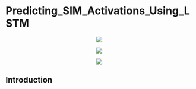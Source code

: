 # Predicting_SIM_Activations_Using_LSTM





<p align="center"><img src="https://raw.githubusercontent.com/IbrahimMuzaferija/Predicting_SIM_Activations_Using_LSTM/master/raw-dataset-histogram.jpg"></p>

<p align="center"><img src="https://raw.githubusercontent.com/IbrahimMuzaferija/Predicting_SIM_Activations_Using_LSTM/master/subscriber-activations-model-result-graph.jpg"></p>

<p align="center"><img src="https://raw.githubusercontent.com/IbrahimMuzaferija/Predicting_SIM_Activations_Using_LSTM/master/model-prediction-accuracy-graph.jpg"></p>

## Introduction
